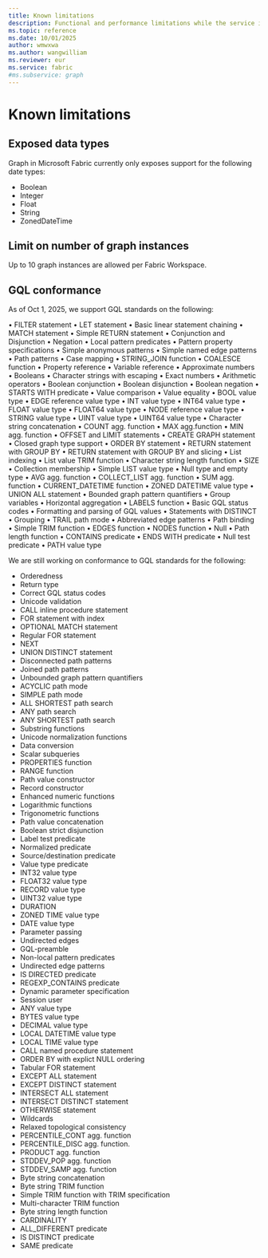```yaml
---
title: Known limitations
description: Functional and performance limitations while the service is in preview.
ms.topic: reference
ms.date: 10/01/2025
author: wmwxwa
ms.author: wangwilliam
ms.reviewer: eur
ms.service: fabric
#ms.subservice: graph
---
```

# Known limitations

## Exposed data types

Graph in Microsoft Fabric currently only exposes support for the following date types:

- Boolean
- Integer
- Float
- String
- ZonedDateTime

## Limit on number of graph instances

Up to 10 graph instances are allowed per Fabric Workspace.

## GQL conformance

As of Oct 1, 2025, we support GQL standards on the following:

•	FILTER statement
•	LET statement
•	Basic linear statement chaining
•	MATCH statement
•	Simple RETURN statement
•	Conjunction and Disjunction
•	Negation
•	Local pattern predicates
•	Pattern property specifications
•	Simple anonymous patterns
•	Simple named edge patterns
•	Path patterns
•	Case mapping
•	STRING_JOIN function
•	COALESCE function
•	Property reference
•	Variable reference
•	Approximate numbers
•	Booleans
•	Character strings with escaping
•	Exact numbers
•	Arithmetic operators
•	Boolean conjunction
•	Boolean disjunction
•	Boolean negation
•	STARTS WITH predicate
•	Value comparison
•	Value equality
•	BOOL value type
•	EDGE reference value type
•	INT value type
•	INT64 value type
•	FLOAT value type
•	FLOAT64 value type
•	NODE reference value type
•	STRING value type
•	UINT value type
•	UINT64 value type
•	Character string concatenation
•	COUNT agg. function
•	MAX agg.function
•	MIN agg. function
•	OFFSET and LIMIT statements
•	CREATE GRAPH statement
•	Closed graph type support
•	ORDER BY statement
•	RETURN statement with GROUP BY
•	RETURN statement with GROUP BY and slicing
•	List indexing
•	List value TRIM function
•	Character string length function
•	SIZE
•	Collection membership
•	Simple LIST value type
•	Null type and empty type
•	AVG agg. function
•	COLLECT_LIST agg. function
•	SUM agg. function
•	CURRENT_DATETIME function
•	ZONED DATETIME value type
•	UNION ALL statement
•	Bounded graph pattern quantifiers
•	Group variables
•	Horizontal aggregation
•	LABELS function
•	Basic GQL status codes
•	Formatting and parsing of GQL values
•	Statements with DISTINCT
•	Grouping
•	TRAIL path mode
•	Abbreviated edge patterns
•	Path binding
•	Simple TRIM function
•	EDGES function
•	NODES function
•	Null
•	Path length function
•	CONTAINS predicate
•	ENDS WITH predicate
•	Null test predicate
•	PATH value type

We are still working on conformance to GQL standards for the following:

-	Orderedness
-	Return type
-	Correct GQL status codes
-	Unicode validation
-	CALL inline procedure statement
-	FOR statement with index
-	OPTIONAL MATCH statement
-	Regular FOR statement
-	NEXT
-	UNION DISTINCT statement
-	Disconnected path patterns
-	Joined path patterns
-	Unbounded graph pattern quantifiers
-	ACYCLIC path mode
-	SIMPLE path mode
-	ALL SHORTEST path search
-	ANY path search
-	ANY SHORTEST path search
-	Substring functions
-	Unicode normalization functions
-	Data conversion
-	Scalar subqueries
-	PROPERTIES function
-	RANGE function
-	Path value constructor
-	Record constructor
-	Enhanced numeric functions
-	Logarithmic functions
-	Trigonometric functions
-	Path value concatenation
-	Boolean strict disjunction
-	Label test predicate
-	Normalized predicate
-	Source/destination predicate
-	Value type predicate
-	INT32 value type
-	FLOAT32 value type
-	RECORD value type
-	UINT32 value type
-	DURATION
-	ZONED TIME value type
-	DATE value type
-	Parameter passing
-	Undirected edges
-	GQL-preamble
-	Non-local pattern predicates
-	Undirected edge patterns
-	IS DIRECTED predicate
-	REGEXP_CONTAINS predicate
-	Dynamic parameter specification
-	Session user
-	ANY value type
-	BYTES value type
-	DECIMAL value type
-	LOCAL DATETIME value type
-	LOCAL TIME value type
-	CALL named procedure statement
-	ORDER BY with explict NULL ordering
-	Tabular FOR statement
-	EXCEPT ALL statement
-	EXCEPT DISTINCT statement
-	INTERSECT ALL statement
-	INTERSECT DISTINCT statement
-	OTHERWISE statement
-	Wildcards
-	Relaxed topological consistency
-	PERCENTILE_CONT agg. function
-	PERCENTILE_DISC agg. function.
-	PRODUCT agg. function
-	STDDEV_POP agg. function
-	STDDEV_SAMP agg. function
-	Byte string concatenation
-	Byte string TRIM function
-	Simple TRIM function with TRIM specification
-	Multi-character TRIM function
-	Byte string length function
-	CARDINALITY
-	ALL_DIFFERENT predicate
-	IS DISTINCT predicate
-	SAME predicate



